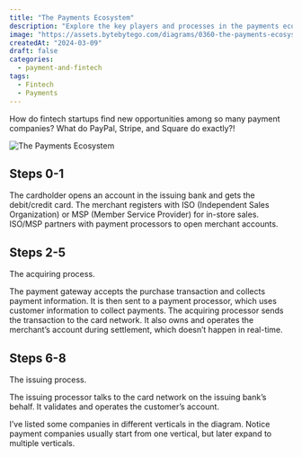 ```yaml
---
title: "The Payments Ecosystem"
description: "Explore the key players and processes in the payments ecosystem."
image: "https://assets.bytebytego.com/diagrams/0360-the-payments-ecosystem.png"
createdAt: "2024-03-09"
draft: false
categories:
  - payment-and-fintech
tags:
  - Fintech
  - Payments
---
```


How do fintech startups find new opportunities among so many payment companies? What do PayPal, Stripe, and Square do exactly?!

![The Payments Ecosystem](https://assets.bytebytego.com/diagrams/0360-the-payments-ecosystem.png)

## Steps 0-1

The cardholder opens an account in the issuing bank and gets the debit/credit card. The merchant registers with ISO (Independent Sales Organization) or MSP (Member Service Provider) for in-store sales. ISO/MSP partners with payment processors to open merchant accounts.

## Steps 2-5

The acquiring process.

The payment gateway accepts the purchase transaction and collects payment information. It is then sent to a payment processor, which uses customer information to collect payments. The acquiring processor sends the transaction to the card network. It also owns and operates the merchant’s account during settlement, which doesn’t happen in real-time.

## Steps 6-8

The issuing process.

The issuing processor talks to the card network on the issuing bank’s behalf. It validates and operates the customer’s account.

I’ve listed some companies in different verticals in the diagram. Notice payment companies usually start from one vertical, but later expand to multiple verticals.
